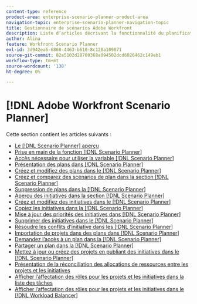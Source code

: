 ```yaml
---
content-type: reference
product-area: enterprise-scenario-planner-product-area
navigation-topic: enterprise-scenario-planner-navigation-topic
title: Gestionnaire de scénarios Adobe Workfront
description: Liste d’articles décrivant la fonctionnalité du planificateur de scénarios Workfront.
author: Alina
feature: Workfront Scenario Planner
exl-id: 3d942ea6-6860-4463-b610-8c120a109071
source-git-commit: 82a5102d28700368a094502dcd6026462c149eb1
workflow-type: tm+mt
source-wordcount: '138'
ht-degree: 0%

---
```


# [!DNL Adobe Workfront Scenario Planner]

Cette section contient les articles suivants :

* [Le [!DNL Scenario Planner] aperçu](../scenario-planner/scenario-planner-overview.md)
* [Prise en main de la fonction [!DNL Scenario Planner]](../scenario-planner/get-started-with-scenario-planning.md)
* [Accès nécessaire pour utiliser la variable [!DNL Scenario Planner]](../scenario-planner/access-needed-to-use-sp.md)
* [Présentation des plans dans [!DNL Scenario Planner]](../scenario-planner/plans-overview.md)
* [Créez et modifiez des plans dans le [!DNL Scenario Planner]](../scenario-planner/create-and-edit-plans.md)
* [Créez et comparez des scénarios de plan dans la section [!DNL Scenario Planner]](../scenario-planner/create-and-compare-scenarios-for-a-plan.md)
* [Suppression de plans dans la [!DNL Scenario Planner]](../scenario-planner/delete-plans.md)
* [Aperçu des initiatives dans la section [!DNL Scenario Planner]](../scenario-planner/initiatives-overview.md)
* [Créez et modifiez des initiatives dans le [!DNL Scenario Planner]](../scenario-planner/create-and-edit-initiatives.md)
* [Copiez les initiatives dans la [!DNL Scenario Planner]](../scenario-planner/copy-initiatives.md)
* [Mise à jour des priorités des initiatives dans [!DNL Scenario Planner]](../scenario-planner/prioritize-initiatives.md)
* [Supprimer des initiatives dans le [!DNL Scenario Planner]](../scenario-planner/delete-initiatives.md)
* [Résoudre les conflits d’initiative dans les [!DNL Scenario Planner]](../scenario-planner/resolve-conflicts-in-sp.md)
* [Importation de projets dans des plans dans [!DNL Scenario Planner]](../scenario-planner/import-projects-to-plans.md)
* [Demandez l’accès à un plan dans la [!DNL Scenario Planner]](../scenario-planner/request-access-to-plan.md)
* [Partager un plan dans la [!DNL Scenario Planner]](../scenario-planner/share-a-plan.md)
* [Mettez à jour ou créez des projets en publiant des initiatives dans le [!DNL Scenario Planner]](../scenario-planner/publish-scenarios-update-projects.md)
* [Présentation de la réconciliation des allocations de ressources entre les projets et les initiatives](../scenario-planner/overview-reconcile-allocations-between-projects-initiatives.md)
* [Afficher l’affectation des rôles pour les projets et les initiatives dans la liste des tâches](../scenario-planner/show-role-allocation-task-list-nwe.md)
* [Afficher l’affectation des rôles pour les projets et les initiatives dans le [!DNL Workload Balancer]](../scenario-planner/show-role-allocation-workload-balancer.md)

 
